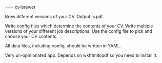 === cv-brewer

Brew different versions of your CV. Output is pdf.

Write config files which determine the contents of your CV. Write
multiple versions of your different job descriptions. Use the
config file to pick and choose your CV contents.

All data files, including config, should be written in YAML.

Very un-opinionated app. Depends on wkhtmltopdf so you need to install it.

